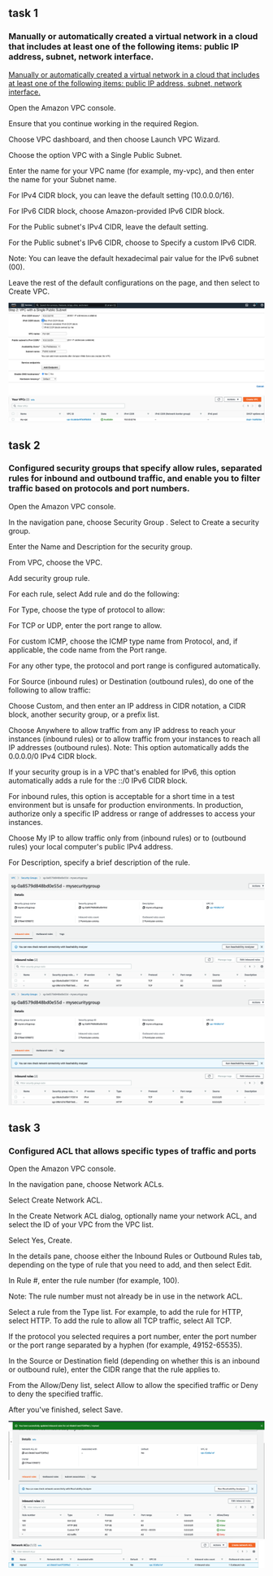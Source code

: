 ## task 1
### Manually or automatically created a virtual network in a cloud that includes at least one of the following items: public IP address, subnet, network interface.


[Manually or automatically created a virtual network in a cloud that includes at least one of the following items: public IP address, subnet, network interface.](https://confluence.softserveinc.com/display/SDO/Cloud+Network)
	
Open the Amazon VPC console.

Ensure that you continue working in the required Region.

Choose VPC dashboard, and then choose Launch VPC Wizard.

Choose the option VPC with a Single Public Subnet.

Enter the name for your VPC name (for example, my-vpc), and then enter the name for your Subnet name.

For IPv4 CIDR block, you can leave the default setting (10.0.0.0/16).

For IPv6 CIDR block, choose Amazon-provided IPv6 CIDR block.

For the Public subnet's IPv4 CIDR, leave the default setting.

For the Public subnet's IPv6 CIDR, choose to Specify a custom IPv6 CIDR.

Note: You can leave the default hexadecimal pair value for the IPv6 subnet (00).

Leave the rest of the default configurations on the page, and then select to Create VPC.


![picture 1-1](https://github.com/karachko/juniordevops/blob/main/Screenshot%202022-02-18%20at%2013.00.01.png)
![picture 1-2](https://github.com/karachko/juniordevops/blob/main/Screenshot%202022-02-18%20at%2013.00.30.png)


## task 2
### Configured security groups that specify allow rules, separated rules for inbound and outbound traffic, and enable you to filter traffic based on protocols and port numbers.

Open the Amazon VPC console.

In the navigation pane, choose Security Group
.
Select to Create a security group.

Enter the Name and Description for the security group.

From VPC, choose the VPC.

Add security group rule.

For each rule, select Add rule and do the following:

For Type, choose the type of protocol to allow:

For TCP or UDP, enter the port range to allow.

For custom ICMP, choose the ICMP type name from Protocol, and, if applicable, the code name from the Port range.

For any other type, the protocol and port range is configured automatically.

For Source (inbound rules) or Destination (outbound rules), do one of the following to allow traffic:

Choose Custom, and then enter an IP address in CIDR notation, a CIDR block, another security group, or a prefix list.

Choose Anywhere to allow traffic from any IP address to reach your instances (inbound rules) or to allow traffic from your instances to reach all IP addresses 
(outbound rules). Note: This option automatically adds the 0.0.0.0/0 IPv4 CIDR block.

If your security group is in a VPC that's enabled for IPv6, this option automatically adds a rule for the ::/0 IPv6 CIDR block.

For inbound rules, this option is acceptable for a short time in a test environment but is unsafe for production environments. In production, authorize only a specific IP address or range of addresses to access your instances.

Choose My IP to allow traffic only from (inbound rules) or to (outbound rules) your local computer's public IPv4 address.

For Description, specify a brief description of the rule.

![picture 2-1](https://github.com/karachko/juniordevops/blob/main/Screenshot%202022-02-18%20at%2013.08.00.png)
![picture 2-2](https://github.com/karachko/juniordevops/blob/main/Screenshot%202022-02-18%20at%2013.08.00.png)


## task 3
### Configured ACL that allows specific types of traffic and ports

Open the Amazon VPC console.

In the navigation pane, choose Network ACLs.

Select Create Network ACL.

In the Create Network ACL dialog, optionally name your network ACL, and select the ID of your VPC from the VPC list.

Select Yes, Create.

In the details pane, choose either the Inbound Rules or Outbound Rules tab, depending on the type of rule that you need to add, and then select Edit.

In Rule #, enter the rule number (for example, 100).

Note: The rule number must not already be in use in the network ACL.

Select a rule from the Type list. For example, to add the rule for HTTP, select HTTP. To add the rule to allow all TCP traffic, select All TCP.

 If the protocol you selected requires a port number, enter the port number or the port range separated by a hyphen (for example, 49152-65535).
 
In the Source or Destination field (depending on whether this is an inbound or outbound rule), enter the CIDR range that the rule applies to.

From the Allow/Deny list, select Allow to allow the specified traffic or Deny to deny the specified traffic.

After you've finished, select Save.

![picture 3-1](https://github.com/karachko/juniordevops/blob/main/Screenshot%202022-02-18%20at%2013.29.08.png)
![picture 3-2](https://github.com/karachko/juniordevops/blob/main/Screenshot%202022-02-18%20at%2013.29.32.png)
